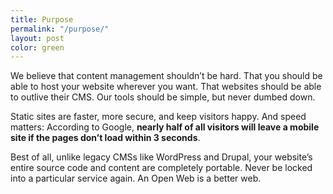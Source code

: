 ```yaml
---
title: Purpose
permalink: "/purpose/"
layout: post
color: green
---
```


We believe that content management shouldn’t be hard. That you should be able to host your website wherever you want. That websites should be able to outlive their CMS. Our tools should be simple, but never dumbed down.

Static sites are faster, more secure, and keep visitors happy. And speed matters: According to Google, **nearly half of all visitors will leave a mobile site if the pages don’t load within 3 seconds**.

Best of all, unlike legacy CMSs like WordPress and Drupal, your website’s entire source code and content are completely portable. Never be locked into a particular service again. An Open Web is a better web.
